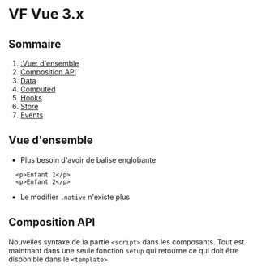 # VF Vue 3.x

## Sommaire

1. [:Vue: d'ensemble](#example)
2. [Composition API](#example)
3. [Data](#example2)
4. [Computed](#third-example)
5. [Hooks](#fourth-examplehttpwwwfourthexamplecom)
6. [Store](#fourth-examplehttpwwwfourthexamplecom)
7. [Events](#fourth-examplehttpwwwfourthexamplecom)

## Vue d'ensemble

- Plus besoin d'avoir de balise englobante

```vue
  <p>Enfant 1</p>
  <p>Enfant 2</p>
```

- Le modifier `.native` n'existe plus

## Composition API

Nouvelles syntaxe de la partie `<script>` dans les composants.
Tout est maintnant dans une seule fonction `setup` qui retourne ce qui doit être disponible dans le `<template>`
